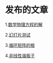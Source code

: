 # 发布的文章

1.[数学物理方程的解](./htmls/mathphysics-equations.html)

2.[幻灯片测试](./htmls/test.html)

3.[循环矩阵的根](./htmls/frouier%20matrix%2Cn-unitary-root.html)

4.[非线性谐振子](./project-mathphy/ppt.html)